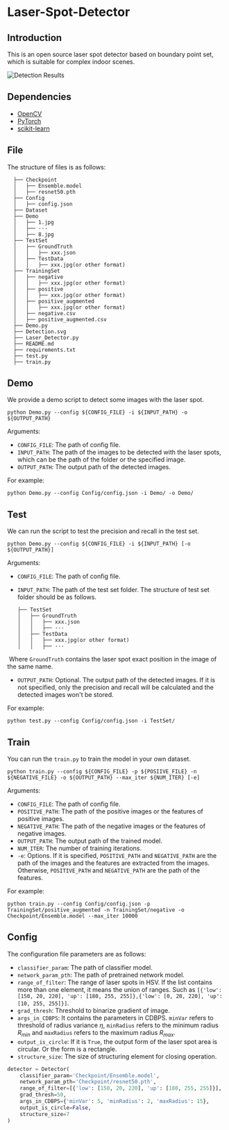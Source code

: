 # Laser-Spot-Detector
## Introduction

This is an open source laser spot detector based on boundary point set, which is suitable for complex indoor scenes.

![Detection Results](Detection.svg)

## Dependencies

- [OpenCV](https://docs.opencv.org/4.x/index.html)
- [PyTorch](https://pytorch.org/get-started/locally/)
- [scikit-learn](https://scikit-learn.org/stable/)

## File

The structure of files is as follows:
```
  ├── Checkpoint
  │   ├── Ensemble.model
  │   ├── resnet50.pth
  ├── Config
  │   ├── config.json
  ├── Dataset
  ├── Demo
  │   ├── 1.jpg
  │   ├── ···
  │   ├── 8.jpg
  ├── TestSet
  │   ├── GroundTruth
  │   │   ├── xxx.json
  │   ├── TestData
  │   │   ├── xxx.jpg(or other format)
  ├── TrainingSet
  │   ├── negative
  │   │   ├── xxx.jpg(or other format)
  │   ├── positive
  │   │   ├── xxx.jpg(or other format)
  │   ├── positive_augmented
  │   │   ├── xxx.jpg(or other format)
  │   ├── negative.csv
  │   ├── positive_augmented.csv
  ├── Demo.py
  ├── Detection.svg
  ├── Laser_Detector.py
  ├── README.md
  ├── requirements.txt
  ├── test.py
  ├── train.py
```

## Demo

We provide a demo script to detect some images with the laser spot.

```
python Demo.py --config ${CONFIG_FILE} -i ${INPUT_PATH} -o ${OUTPUT_PATH}
```

Arguments:

- `CONFIG_FILE`: The path of config file.
- `INPUT_PATH`: The path of the images to be detected with the laser spots, which can be the path of the folder or the specified image.
- `OUTPUT_PATH`: The output path of the detected images.

For example:

```shell
python Demo.py --config Config/config.json -i Demo/ -o Demo/
```

## Test

We can run the script to test the precision and recall in the test set.

```shell
python Demo.py --config ${CONFIG_FILE} -i ${INPUT_PATH} [-o ${OUTPUT_PATH}]
```

Arguments:

- `CONFIG_FILE`: The path of config file.

- `INPUT_PATH`: The path of the test set folder. The structure of test set folder should be as follows.

  ```
  ├── TestSet
  │   ├── GroundTruth
  │   │   ├── xxx.json
  │   │   ├── ···
  │   ├── TestData
  │   │   ├── xxx.jpg(or other format)
  │   │   ├── ···
  ```

​	Where `GroundTruth` contains the laser spot exact position in the image of the same name.

- `OUTPUT_PATH`: Optional. The output path of the detected images. If it is not specified, only the precision and recall will be calculated and the detected images won't be stored.

For example:

```shell
python test.py --config Config/config.json -i TestSet/
```

## Train

You can run the `train.py` to train the model in your own dataset.

```shell
python train.py --config ${CONFIG_FILE} -p ${POSIIVE_FILE} -n ${NEGATIVE_FILE} -o ${OUTPUT_PATH} --max_iter ${NUM_ITER} [-e]
```

Arguments:

- `CONFIG_FILE`: The path of config file.
- `POSITIVE_PATH`: The path of the positive images or the features of positive images. 
- `NEGATIVE_PATH`: The path of the negative images or the features of negative images. 
- `OUTPUT_PATH`: The output path of the trained model.
- `NUM_ITER`: The number of training iterations.
- `-e`: Options. If it is specified, `POSITIVE_PATH` and `NEGATIVE_PATH` are the path of the images and the features are extracted from the images. Otherwise, `POSITIVE_PATH` and `NEGATIVE_PATH` are the path of the features.

For example:

```shell
python train.py --config Config/config.json -p TrainingSet/positive_augmented -n TrainingSet/negative -o Checkpoint/Ensemble.model --max_iter 10000
```

## Config

The configuration file parameters are as follows:

- `classifier_param`: The path of classifier model.
- `network_param_pth`: The path of pretrained network model.
- `range_of_filter`: The range of laser spots in HSV. If the list contains more than one element, it means the union of ranges. Such as `[{'low': [150, 20, 220], 'up': [180, 255, 255]},{'low': [0, 20, 220], 'up': [10, 255, 255]}]`.
- `grad_thresh`: Threshold to binarize gradient of image.
- `args_in_CDBPS`: It contains the parameters in CDBPS. `minVar` refers to threshold of radius variance $\eta$, `minRadius` refers to the minimum radius $R_{min}$ and `maxRadius` refers to the maximum radius $R_{max}$.
- `output_is_circle`: If it is `True`, the output form of the laser spot area is circular. Or the form is a rectangle.
- `structure_size`: The size of structuring element for closing operation.

```python
detector = Detector(
    classifier_param='Checkpoint/Ensemble.model',
    network_param_pth='Checkpoint/resnet50.pth',
    range_of_filter=[{'low': [150, 20, 220], 'up': [180, 255, 255]}],
    grad_thresh=50,
    args_in_CDBPS={'minVar': 5, 'minRadius': 2, 'maxRadius': 15},
    output_is_circle=False,
    structure_size=7
)
```